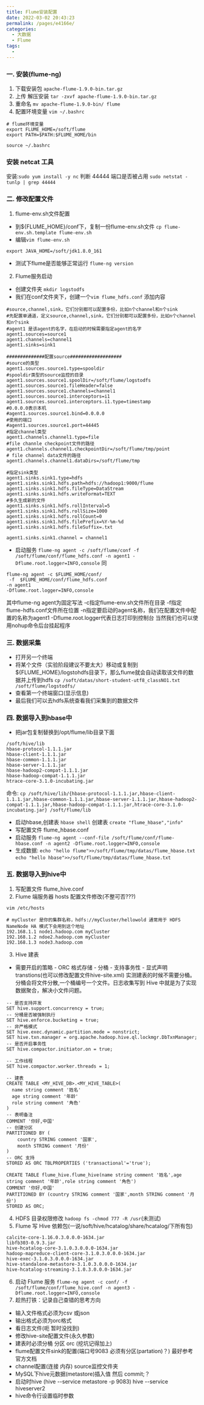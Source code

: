 ```yaml
---
title: Flume安装配置
date: 2022-03-02 20:43:23
permalink: /pages/e4166e/
categories: 
  - 大数据
  - Flume
tags: 
  - 
---
```

### 一. 安装(flume-ng)
1. 下载安装包 `apache-flume-1.9.0-bin.tar.gz`
2. 上传 解压安装 `tar -zxvf apache-flume-1.9.0-bin.tar.gz`
3. 重命名 `mv apache-flume-1.9.0-bin/ flume`
4. 配置环境变量 `vim ~/.bashrc`
```
# flume环境变量
export FLUME_HOME=/soft/flume
export PATH=$PATH:$FLUME_HOME/bin
```
`source ~/.bashrc`

### 安装 netcat 工具
安装:`sudo yum install -y nc`
判断 44444 端口是否被占用 `sudo netstat -tunlp | grep 44444`

### 二. 修改配置文件
1. flume-env.sh文件配置
- 到${FLUME_HOME}/conf下，复制一份flume-env.sh文件
`cp flume-env.sh.template flume-env.sh`
- 编辑`vim flume-env.sh`
```
export JAVA_HOME=/soft/jdk1.8.0_161
```
- 测试下flume是否能够正常运行
`flume-ng version`
2. Flume服务启动
- 创建文件夹  `mkdir logstodfs`
- 我们在conf文件夹下，创建一个`vim flume_hdfs.conf`
添加内容
```
#source,channel,sink，它们分别都可以配置多份，比如n个channel和n个sink
#先配置单通道，定义source,channel,sink，它们分别都可以配置多份，比如n个channel和n个sink
#agent1 是该agent的名字，在启动的时候需要指定agent的名字
agent1.sources=source1
agent1.channels=channel1
agent1.sinks=sink1

##############配置source###################
#source的类型
agent1.sources.source1.type=spooldir
#spooldir类型的source监控的目录
agent1.sources.source1.spoolDir=/soft/flume/logstodfs
agent1.sources.source1.fileHeader=false
agent1.sources.source1.channels=channel1
agent1.sources.source1.interceptors=i1
agent1.sources.source1.interceptors.i1.type=timestamp
#0.0.0.0表示本机
#agent1.sources.source1.bind=0.0.0.0
#使用的端口
#agent1.sources.source1.port=44445
#指定channel类型
agent1.channels.channel1.type=file
#file channle checkpoint文件的路径
agent1.channels.channel1.checkpointDir=/soft/flume/tmp/point
# file channel data文件的路径
agent1.channels.channel1.dataDirs=/soft/flume/tmp

#指定sink类型
agent1.sinks.sink1.type=hdfs
agent1.sinks.sink1.hdfs.path=hdfs://hadoop1:9000/flume
agent1.sinks.sink1.hdfs.fileType=DataStream
agent1.sinks.sink1.hdfs.writeFormat=TEXT
#多久生成新的文件
agent1.sinks.sink1.hdfs.rollInterval=5
agent1.sinks.sink1.hdfs.rollSize=1000
agent1.sinks.sink1.hdfs.rollCount=0
agent1.sinks.sink1.hdfs.filePrefix=%Y-%m-%d
agent1.sinks.sink1.hdfs.fileSuffix=.txt

agent1.sinks.sink1.channel = channel1
```
- 启动服务 
`flume-ng agent -c /soft/flume/conf -f /soft/flume/conf/flume_hdfs.conf -n agent1 -Dflume.root.logger=INFO,console`
同
```
flume-ng agent -c $FLUME_HOME/conf/
 -f  $FLUME_HOME/conf/flume_hdfs.conf 
-n agent1
-Dflume.root.logger=INFO,console
```
其中flume-ng agent为固定写法
-c指定flume-env.sh文件所在目录
-f指定flume-hdfs.conf文件所在位置
-n指定要启动的agent名称，我们在配置文件中配置的名称为agent1
-Dflume.root.logger代表日志打印到控制台
当然我们也可以使用nohup命令后台挂起程序

### 三. 数据采集
- 打开另一个终端
- 将某个文件（实验阶段建议不要太大）移动或复制到${FLUME_HOME}/logstohdfs目录下，那么flume就会自动读取该文件的数据并上传到hdfs
`cp /soft/datas/short-student-utf8_classNO1.txt /soft/flume/logstodfs/`
- 查看第一个终端窗口(显示信息)
- 最后我们可以去hdfs系统查看我们采集到的数据文件
 

### 四. 数据导入到hbase中
- 把jar包复制替换到/opt/flume/lib目录下面
```
/soft/hive/lib
hbase-protocol-1.1.1.jar
hbase-client-1.1.1.jar
hbase-common-1.1.1.jar 
hbase-server-1.1.1.jar
hbase-hadoop2-compat-1.1.1.jar 
hbase-hadoop-compat-1.1.1.jar
htrace-core-3.1.0-incubating.jar
```
命令: `cp /soft/hive/lib/{hbase-protocol-1.1.1.jar,hbase-client-1.1.1.jar,hbase-common-1.1.1.jar,hbase-server-1.1.1.jar,hbase-hadoop2-compat-1.1.1.jar,hbase-hadoop-compat-1.1.1.jar,htrace-core-3.1.0-incubating.jar} /soft/flume/lib`
- 启动hbase,创建表 `hbase shell` 创建表 `create "flume_hbase","info"`
- 写配置文件 flume_hbase.conf
- 启动服务 `flume-ng agent --conf-file /soft/flume/conf/flume-hbase.conf -n agent2 -Dflume.root.logger=INFO,console`
- 生成数据: 
`echo "hello flume">>/soft/flume/tmp/datas/flume_hbase.txt`
`echo "hello hbase">>/soft/flume/tmp/datas/flume_hbase.txt`

### 五. 数据导入到hive中
1. 写配置文件 flume_hive.conf
2. Flume 端服务器 hosts 配置文件修改(不整可否???)
```
vim /etc/hosts

# myCluster 是你的集群名称，hdfs://myCluster/hellowold 通常用于 HDFS NameNode HA 模式下会用到这个地址
192.168.1.1 node1.hadoop.com myCluster
192.168.1.2 ndoe2.hadoop.com myCluster
192.168.1.3 node3.hadoop.com
```
3. Hive 建表
- 需要开启的策略 - ORC 格式存储 - 分桶 - 支持事务性 - 显式声明 transtions(也可以修改配置文件hive-site.xml)
实测建表的时候不需要分桶。分桶会将文件分散,一个桶编号一个文件。日志收集写到 Hive 中就是为了实现数据聚合，解决小文件问题。
```
-- 是否支持并发
SET hive.support.concurrency = true;
-- 分桶是否被强制执行
SET hive.enforce.bucketing = true;
-- 非严格模式
SET hive.exec.dynamic.partition.mode = nonstrict;
SET hive.txn.manager = org.apache.hadoop.hive.ql.lockmgr.DbTxnManager;
-- 是否开启事务性
SET hive.compactor.initiator.on = true;

-- 工作线程
SET hive.compactor.worker.threads = 1;

-- 建表
CREATE TABLE <MY_HIVE_DB>.<MY_HIVE_TABLE>(
  name string comment '姓名'
  age string comment '年龄'
  role string comment '角色'
)
-- 表明备注 
COMMENT '你好,中国'
-- 创建分区
PARTITIONED BY (
    country STRING comment '国家',
    month STRING comment '月份'
)
-- ORC 支持
STORED AS ORC TBLPROPERTIES ('transactional'='true');

CREATE TABLE flume_hive.flume_hive(name string comment '姓名',age string comment '年龄',role string comment '角色')
COMMENT '你好,中国'
PARTITIONED BY (country STRING comment '国家',month STRING comment '月份')
STORED AS ORC;
```
4. HDFS 目录权限修改
`hadoop fs -chmod 777 -R /usr`(未测试)
5. Flume 写 Hive 依赖包(一说/soft/hive/hcatalog/share/hcatalog/下所有包)
```
calcite-core-1.16.0.3.0.0.0-1634.jar
libfb303-0.9.3.jar
hive-hcatalog-core-3.1.0.3.0.0.0-1634.jar
hadoop-mapreduce-client-core-3.1.0.3.0.0.0-1634.jar
hive-exec-3.1.0.3.0.0.0-1634.jar
hive-standalone-metastore-3.1.0.3.0.0.0-1634.jar
hive-hcatalog-streaming-3.1.0.3.0.0.0-1634.jar
```
6. 启动 Flume 服务
`flume-ng agent -c conf/ -f /soft/flume/conf/flume_hive.conf -n agent3 -Dflume.root.logger=INFO,console`
7. 趁热打铁：记录自己查错的思考方向
- 输入文件格式必须为csv 或json
- 输出格式必须为orc格式
- 看日志文件(呃 暂时没找到)
- 修改hive-site配置文件(永久参数)
- 建表时必须分桶 分区 orc (挖坑记得加上)
- flume配置文件sink的配置(端口号9083 必须有分区(partation)？)  最好参考官方文档
- channel配置(连接 内存) source监控文件夹
- MySQL下hive元数据(metastore)插入值 然后 commit;？
- 启动时hive (hive --service metastore -p 9083) hive --service hiveserver2
- hive命令行设置临时参数